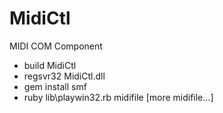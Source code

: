 # MidiCtl
MIDI COM Component

* build MidiCtl
* regsvr32 MidiCtl.dll
* gem install smf
* ruby lib\playwin32.rb midifile [more midifile...]
